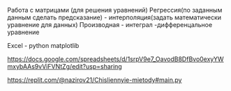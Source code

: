 
Работа с матрицами (для решения уравнений) Регрессия(по заданным данным сделать предсказание) - интерполяция(задать математически уравнение для данных) Производная - интеграл -дифференцальное уравнение

Excel - python matplotlib

https://docs.google.com/spreadsheets/d/1srpV9e7_OavodB8DfBvo0exyYWmxybAAs9vViFVNtZg/edit?usp=sharing

https://replit.com/@nazirov21/Chisliennyie-mietody#main.py
